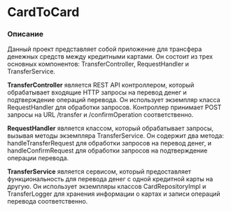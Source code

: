 # CardToCard

### Описание

Данный проект представляет собой приложение для трансфера денежных средств между кредитными картами. Он состоит из трех основных компонентов: TransferController, RequestHandler и TransferService.

**TransferController** является REST API контроллером, который обрабатывает входящие HTTP запросы на перевод денег и подтверждение операций перевода. Он использует экземпляр класса RequestHandler для обработки запросов. Контроллер принимает POST запросы на URL /transfer и /confirmOperation соответственно.

**RequestHandler** является классом, который обрабатывает запросы, вызывая методы экземпляра TransferService. Он содержит два метода: handleTransferRequest для обработки запросов на перевод денег, и handleConfirmRequest для обработки запросов на подтверждение операции перевода.

**TransferService** является сервисом, который предоставляет функциональность для перевода денег с одной кредитной карты на другую. Он использует экземпляры классов CardRepositoryImpl и TransferLogger для хранения информации о картах и записи операций перевода соответственно.

[//]: # (Описание методов)

[//]: # (public TransferResponse transfer&#40;TransferRequest transferRequest&#41;)

[//]: # (Метод transfer переводит деньги с одной карты на другую в соответствии с переданным запросом на перевод. Он создает идентификатор операции, сохраняет данные карты, получает информацию о картах из репозитория, проверяет существование обеих карт, вычисляет и применяет комиссию, списывает средства с карты отправителя, зачисляет их на карту получателя, записывает операцию в лог используя TransferLogger, добавляет идентификатор операции в список операций и возвращает TransferResponse с идентификатором операции.)

[//]: # ()
[//]: # (public TransferResponse confirmOperation&#40;ConfirmRequest confirmRequest&#41;)

[//]: # (Метод confirmOperation подтверждает операцию перевода, возвращая TransferResponse с идентификатором операции, если идентификатор операции присутствует в списке операций. В противном случае, он генерирует исключение BadRequestException.)

[//]: # ()
[//]: # (Конструкторы)

[//]: # (public TransferController&#40;RequestHandler requestHandler&#41;)

[//]: # (Конструктор класса TransferController принимает экземпляр класса RequestHandler в качестве параметра и инициализирует поле requestHandler.)

[//]: # ()
[//]: # (public RequestHandler&#40;TransferService transferService&#41;)

[//]: # (Конструктор класса RequestHandler принимает экземпляр класса TransferService в качестве параметра и инициализирует поле transferService.)

[//]: # ()
[//]: # (public TransferService&#40;CardRepositoryImpl cardRepositoryImpl, TransferLogger transferLogger&#41;)

[//]: # (Конструктор класса TransferService принимает экземпляры классов CardRepositoryImpl и TransferLogger в качестве параметров и инициализирует поля cardRepositoryImpl и transferLogger.)

[//]: # ()
[//]: # (Описание полей)

[//]: # (private final List<String> listOfOperations = new ArrayList<>&#40;&#41;)

[//]: # (Поле listOfOperations хранит список идентификаторов операций.)

[//]: # ()
[//]: # (private final CardRepositoryImpl cardRepositoryImpl;)

[//]: # (Поле cardRepositoryImpl является экземпляром класса CardRepositoryImpl, который используется для хранения данных о картах.)

[//]: # ()
[//]: # (private final TransferLogger transferLogger;)

[//]: # (Поле transferLogger является экземпляром класса TransferLogger, который используется для записи операций перевода.)